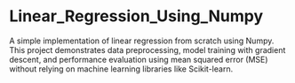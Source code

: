 # Linear_Regression_Using_Numpy
A simple implementation of linear regression from scratch using Numpy. This project demonstrates data preprocessing, model training with gradient descent, and performance evaluation using mean squared error (MSE) without relying on machine learning libraries like Scikit-learn.
